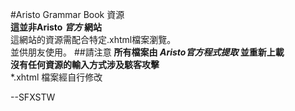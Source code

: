 #Aristo Grammar Book 資源  
**這並非Aristo _官方_ 網站**  
這網站的資源需配合特定.xhtml檔案瀏覽。  
並供朋友使用。
##請注意
**所有檔案由 _Aristo官方程式提取_ 並重新上載**  
**沒有任何資源的輸入方式涉及駭客攻擊**  
*.xhtml 檔案經自行修改  

--SFXSTW
